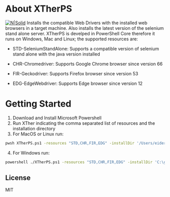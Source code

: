 # About XTherPS 
[![N|Solid](https://github.com/TheSoftwareDesignLab/XTherPS/blob/master/Img/XTherPSSmall.png.png)](http://www.greensqa.com)
Installs the compatible Web Drivers with the installed web browsers in a target machine. Also installs the latest version of the selenium stand alone server. XTherPS is develped in PowerShell Core therefore it runs on Windows, Mac and Linux; the supported resources are:

- STD-SeleniumStandAlone: Supports a compatible version of selenium stand alone with the java version installed

- CHR-Chromedriver: Supports Google Chrome browser since version 66

- FIR-Geckodriver: Supports Firefox browser since version 53

- EDG-EdgeWebdriver: Supports Edge browser since version 12


# Getting Started

1. Download and Install Microsoft Powershell
2. Run XTher indicating the comma separated list of resources and the installation directory
3. For MacOS or Linux run:
```sh
pwsh XTherPS.ps1 -resources "STD,CHR,FIR,EDG" -installDir '/Users/eider/Selenium'
```
4.	For Windows run: 
```sh
powershell ./XTherPS.ps1 -resources "STD,CHR,FIR,EDG" -installDir 'C:\greensqa\selenium'
```
License
----

MIT